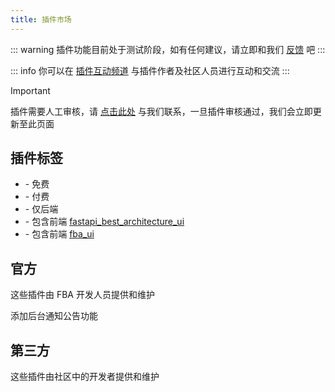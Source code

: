 ```yaml
---
title: 插件市场
---
```


::: warning
插件功能目前处于测试阶段，如有任何建议，请立即和我们 [反馈](https://discord.com/channels/1185035164577972344/1332032404663046204)
吧
:::

::: info
你可以在 [插件互动频道](https://discord.gg/5SDAZgDya9) 与插件作者及社区人员进行互动和交流
:::

> [!IMPORTANT]
> 插件需要人工审核，请 [点击此处](https://discord.com/channels/1185035164577972344/1332032404663046204)
> 与我们联系，一旦插件审核通过，我们会立即更新至此页面

## 插件标签

- <Badge type="tip" text="free" /> - 免费
- <Badge type="danger" text="pay" /> - 付费
- <Badge type="info" text="fba" /> - 仅后端
- <Badge type="info" text="fba-arco" /> - 包含前端 [fastapi_best_architecture_ui](https://github.com/fastapi-practices/fastapi_best_architecture_ui)
- <Badge type="info" text="fba-vben" /> - 包含前端 [fba_ui](https://github.com/fastapi-practices/fba_ui)

## 官方

这些插件由 FBA 开发人员提供和维护

<CardGrid>
  <LinkCard title="通知公告" href="https://discord.com/channels/1185035164577972344/1336557178437373984">
    <p>添加后台通知公告功能</p>
    <span>
    <Badge type="tip" text="free" />
    <Badge type="info" text="fba" />
    </span>
  </LinkCard>
</CardGrid>

## 第三方

这些插件由社区中的开发者提供和维护

<CardGrid>
  <Card title="空空如也">
  </Card>
</CardGrid>
